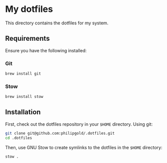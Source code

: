# My dotfiles

This directory contains the dotfiles for my system.

## Requirements

Ensure you have the following installed:

### Git

```sh
brew install git
```

### Stow

```sh
brew install stow
```

## Installation

First, check out the dotfiles repository in your `$HOME` directory. Using git:

```sh
git clone git@github.com:philipgold/.dotfiles.git
cd .dotfiles
```

Then, use GNU Stow to create symlinks to the dotfiles in the `$HOME` directory:

```sh
stow .
```
